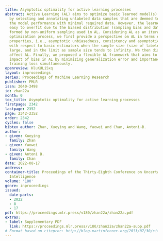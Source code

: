 ```yaml
---
title: Asymptotic optimality for active learning processes
abstract: Active Learning (AL) aims to optimize basic learned model(s) iteratively
  by selecting and annotating unlabeled data samples that are deemed to best maximise
  the model performance with minimal required data. However, the learned model is
  easy to overfit due to the biased distribution (sampling bias and dataset shift)
  formed by non-uniform sampling used in AL. Considering AL as an iterative sequential
  optimization process, we first provide a perspective on AL in terms of statistical
  properties, i.e., asymptotic unbiasedness, consistency and asymptotic efficiency,
  with respect to basic estimators when the sample size (size of labeled set) becomes
  large, and in the limit as sample size tends to infinity. We then discuss how biases
  affect AL. Finally, we proposed a flexible AL framework that aims to mitigate the
  impact of bias in AL by minimizing generalization error and importance-weighted
  training loss simultaneously.
openreview: HluKULi5xq
layout: inproceedings
series: Proceedings of Machine Learning Research
publisher: PMLR
issn: 2640-3498
id: zhan22a
month: 0
tex_title: Asymptotic optimality for active learning processes
firstpage: 2342
lastpage: 2352
page: 2342-2352
order: 2342
cycles: false
bibtex_author: Zhan, Xueying and Wang, Yaowei and Chan, Antoni~B.
author:
- given: Xueying
  family: Zhan
- given: Yaowei
  family: Wang
- given: Antoni B.
  family: Chan
date: 2022-08-17
address:
container-title: Proceedings of the Thirty-Eighth Conference on Uncertainty in Artificial
  Intelligence
volume: '180'
genre: inproceedings
issued:
  date-parts:
  - 2022
  - 8
  - 17
pdf: https://proceedings.mlr.press/v180/zhan22a/zhan22a.pdf
extras:
- label: Supplementary PDF
  link: https://proceedings.mlr.press/v180/zhan22a/zhan22a-supp.pdf
# Format based on citeproc: http://blog.martinfenner.org/2013/07/30/citeproc-yaml-for-bibliographies/
---
```

